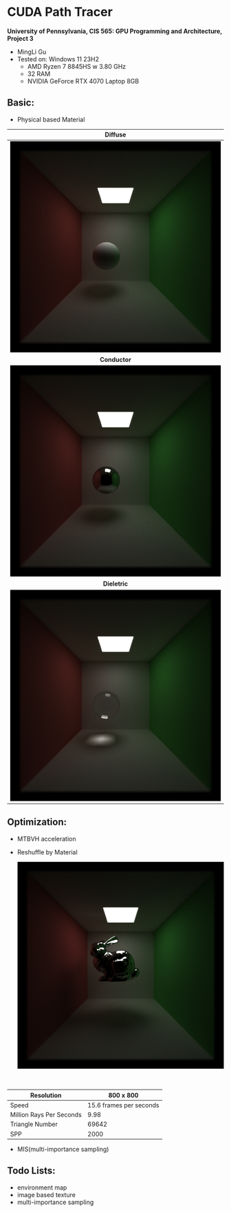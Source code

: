 CUDA Path Tracer
================

**University of Pennsylvania, CIS 565: GPU Programming and Architecture, Project 3**

* MingLi Gu
* Tested on: Windows 11 23H2
  * AMD Ryzen 7 8845HS w 3.80 GHz
  * 32 RAM
  * NVIDIA GeForce RTX 4070 Laptop 8GB


## Basic:

- Physical based Material

  

|                           Diffuse                            |
| :----------------------------------------------------------: |
| ![](https://github.com/butteruni/CUDA-Path-Tracer/blob/main/img/diffuse.png?raw=true) |
|                        **Conductor**                         |
| ![](https://github.com/butteruni/CUDA-Path-Tracer/blob/main/img/conductor.png?raw=true) |
|                        **Dieletric**                         |
| ![](https://github.com/butteruni/CUDA-Path-Tracer/blob/main/img/dielectric.png?raw=true) |



## Optimization:

- MTBVH acceleration

- Reshuffle by Material

  ![](https://github.com/butteruni/CUDA-Path-Tracer/blob/main/img/conductor_bunny.png?raw=true)

​		

| Resolution               | 800 x 800               |
| ------------------------ | ----------------------- |
| Speed                    | 15.6 frames per seconds |
| Million Rays Per Seconds | 9.98                    |
| Triangle Number          | 69642                   |
| SPP                      | 2000                    |



- MIS(multi-importance sampling)

  

## Todo Lists:

- environment map
- image based texture
- multi-importance sampling
